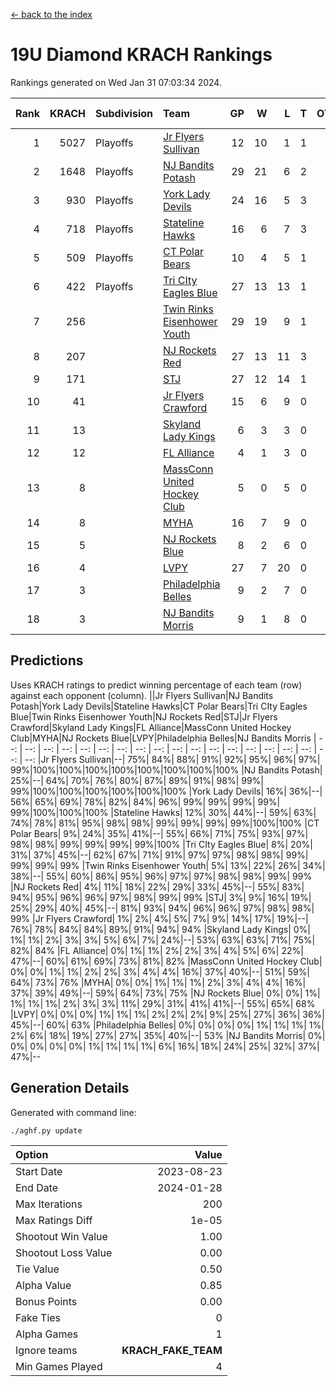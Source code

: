 [<- back to the index](readme.md)
# 19U Diamond KRACH Rankings
Rankings generated on Wed Jan 31 07:03:34 2024.

Rank|KRACH|Subdivision|Team|GP|W|L|T|OTW|OTL|SoS|Exp Wins|Win Diff
---:|---:|:---|:---|---:|---:|---:|---:|---:|---:|---:|---:|---:
1|5027|Playoffs|[Jr Flyers Sullivan](https://gamesheetstats.com/seasons/3663/teams/140859/schedule)|12|10|1|1|1|0|777|11.3|-0.0
2|1648|Playoffs|[NJ Bandits Potash](https://gamesheetstats.com/seasons/3663/teams/140857/schedule)|29|21|6|2|0|0|864|22.8|-0.0
3|930|Playoffs|[York Lady Devils](https://gamesheetstats.com/seasons/3663/teams/140856/schedule)|24|16|5|3|0|0|608|18.3|-0.0
4|718|Playoffs|[Stateline Hawks](https://gamesheetstats.com/seasons/3663/teams/141851/schedule)|16|6|7|3|0|1|1525|8.3|-0.0
5|509|Playoffs|[CT Polar Bears](https://gamesheetstats.com/seasons/3663/teams/140853/schedule)|10|4|5|1|0|0|1469|5.3|-0.0
6|422|Playoffs|[Tri CIty Eagles Blue](https://gamesheetstats.com/seasons/3663/teams/140852/schedule)|27|13|13|1|1|0|929|14.3|-0.0
7|256||[Twin Rinks Eisenhower Youth](https://gamesheetstats.com/seasons/3663/teams/140861/schedule)|29|19|9|1|0|0|326|20.3|-0.0
8|207||[NJ Rockets Red](https://gamesheetstats.com/seasons/3663/teams/140855/schedule)|27|13|11|3|1|1|527|15.3|-0.0
9|171||[STJ](https://gamesheetstats.com/seasons/3663/teams/140858/schedule)|27|12|14|1|0|0|522|13.3|-0.0
10|41||[Jr Flyers Crawford](https://gamesheetstats.com/seasons/3663/teams/140862/schedule)|15|6|9|0|0|1|152|6.9|0.0
11|13||[Skyland Lady Kings](https://gamesheetstats.com/seasons/3663/teams/140865/schedule)|6|3|3|0|0|0|69|3.9|0.0
12|12||[FL Alliance](https://gamesheetstats.com/seasons/3663/teams/156907/schedule)|4|1|3|0|0|0|237|1.9|0.0
13|8||[MassConn United Hockey Club](https://gamesheetstats.com/seasons/3663/teams/140854/schedule)|5|0|5|0|0|0|599|0.9|0.0
14|8||[MYHA](https://gamesheetstats.com/seasons/3663/teams/140863/schedule)|16|7|9|0|0|0|60|7.9|0.0
15|5||[NJ Rockets Blue](https://gamesheetstats.com/seasons/3663/teams/140867/schedule)|8|2|6|0|0|0|116|2.9|0.0
16|4||[LVPY](https://gamesheetstats.com/seasons/3663/teams/140860/schedule)|27|7|20|0|0|0|248|7.9|0.0
17|3||[Philadelphia Belles](https://gamesheetstats.com/seasons/3663/teams/140864/schedule)|9|2|7|0|0|0|39|2.9|0.0
18|3||[NJ Bandits Morris](https://gamesheetstats.com/seasons/3663/teams/140866/schedule)|9|1|8|0|0|0|109|1.9|0.0

## Predictions
Uses KRACH ratings to predict winning percentage of each team (row) against each opponent (column).
||Jr Flyers Sullivan|NJ Bandits Potash|York Lady Devils|Stateline Hawks|CT Polar Bears|Tri CIty Eagles Blue|Twin Rinks Eisenhower Youth|NJ Rockets Red|STJ|Jr Flyers Crawford|Skyland Lady Kings|FL Alliance|MassConn United Hockey Club|MYHA|NJ Rockets Blue|LVPY|Philadelphia Belles|NJ Bandits Morris
| --: | --: | --: | --: | --: | --: | --: | --: | --: | --: | --: | --: | --: | --: | --: | --: | --: | --: | --: 
|Jr Flyers Sullivan|--| 75%| 84%| 88%| 91%| 92%| 95%| 96%| 97%| 99%|100%|100%|100%|100%|100%|100%|100%|100%
|NJ Bandits Potash| 25%|--| 64%| 70%| 76%| 80%| 87%| 89%| 91%| 98%| 99%| 99%|100%|100%|100%|100%|100%|100%
|York Lady Devils| 16%| 36%|--| 56%| 65%| 69%| 78%| 82%| 84%| 96%| 99%| 99%| 99%| 99%| 99%|100%|100%|100%
|Stateline Hawks| 12%| 30%| 44%|--| 59%| 63%| 74%| 78%| 81%| 95%| 98%| 98%| 99%| 99%| 99%| 99%|100%|100%
|CT Polar Bears|  9%| 24%| 35%| 41%|--| 55%| 66%| 71%| 75%| 93%| 97%| 98%| 98%| 99%| 99%| 99%| 99%|100%
|Tri CIty Eagles Blue|  8%| 20%| 31%| 37%| 45%|--| 62%| 67%| 71%| 91%| 97%| 97%| 98%| 98%| 99%| 99%| 99%| 99%
|Twin Rinks Eisenhower Youth|  5%| 13%| 22%| 26%| 34%| 38%|--| 55%| 60%| 86%| 95%| 96%| 97%| 97%| 98%| 98%| 99%| 99%
|NJ Rockets Red|  4%| 11%| 18%| 22%| 29%| 33%| 45%|--| 55%| 83%| 94%| 95%| 96%| 96%| 97%| 98%| 99%| 99%
|STJ|  3%|  9%| 16%| 19%| 25%| 29%| 40%| 45%|--| 81%| 93%| 94%| 96%| 96%| 97%| 98%| 98%| 99%
|Jr Flyers Crawford|  1%|  2%|  4%|  5%|  7%|  9%| 14%| 17%| 19%|--| 76%| 78%| 84%| 84%| 89%| 91%| 94%| 94%
|Skyland Lady Kings|  0%|  1%|  1%|  2%|  3%|  3%|  5%|  6%|  7%| 24%|--| 53%| 63%| 63%| 71%| 75%| 82%| 84%
|FL Alliance|  0%|  1%|  1%|  2%|  2%|  3%|  4%|  5%|  6%| 22%| 47%|--| 60%| 61%| 69%| 73%| 81%| 82%
|MassConn United Hockey Club|  0%|  0%|  1%|  1%|  2%|  2%|  3%|  4%|  4%| 16%| 37%| 40%|--| 51%| 59%| 64%| 73%| 76%
|MYHA|  0%|  0%|  1%|  1%|  1%|  2%|  3%|  4%|  4%| 16%| 37%| 39%| 49%|--| 59%| 64%| 73%| 75%
|NJ Rockets Blue|  0%|  0%|  1%|  1%|  1%|  1%|  2%|  3%|  3%| 11%| 29%| 31%| 41%| 41%|--| 55%| 65%| 68%
|LVPY|  0%|  0%|  0%|  1%|  1%|  1%|  2%|  2%|  2%|  9%| 25%| 27%| 36%| 36%| 45%|--| 60%| 63%
|Philadelphia Belles|  0%|  0%|  0%|  0%|  1%|  1%|  1%|  1%|  2%|  6%| 18%| 19%| 27%| 27%| 35%| 40%|--| 53%
|NJ Bandits Morris|  0%|  0%|  0%|  0%|  0%|  1%|  1%|  1%|  1%|  6%| 16%| 18%| 24%| 25%| 32%| 37%| 47%|--

## Generation Details

Generated with command line:
```
./aghf.py update
```

| Option | Value |
| :----- | ----: |
| Start Date | 2023-08-23 |
| End Date | 2024-01-28 |
| Max Iterations | 200 |
| Max Ratings Diff | 1e-05 |
| Shootout Win Value | 1.00 |
| Shootout Loss Value | 0.00 |
| Tie Value | 0.50 |
| Alpha Value | 0.85 |
| Bonus Points | 0.00 |
| Fake Ties | 0 |
| Alpha Games | 1 |
| Ignore teams | __KRACH_FAKE_TEAM__ |
| Min Games Played | 4 |

